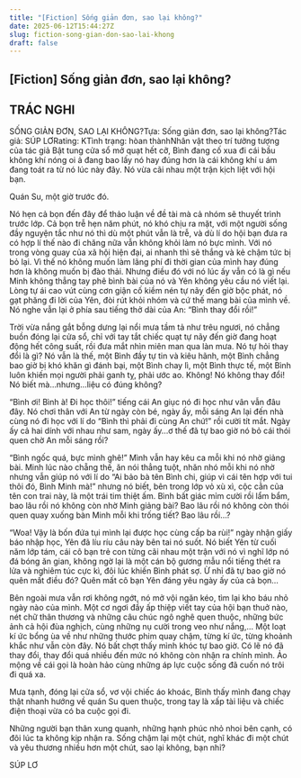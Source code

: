 ```yaml
---
title: "[Fiction] Sống giản đơn, sao lại không?"
date: 2025-06-12T15:44:27Z
slug: fiction-song-gian-don-sao-lai-khong
draft: false
---
```


## [Fiction] Sống giản đơn, sao lại không?

## TRÁC NGHI

SỐNG GIẢN ĐƠN, SAO LẠI KHÔNG?Tựa: Sống giản đơn, sao lại không?Tác giả: SÚP LƠRating: KTình trạng: hòan thànhNhân vật theo trí tưởng tượng của tác giả 
Bật tung cửa sổ mở quạt hết cỡ, Bình đang cố xua đi cái bầu không khí nóng oi ả đang bao lấy nó hay đúng hơn là cái không khí u ám đang toát ra từ nó lúc này đây. Nó vừa cãi nhau một trận kịch liệt với hội bạn.
 
 
 
Quán Su, một giờ trước đó.
 
 
 
Nó hẹn cả bọn đến đây để thảo luận về đề tài mà cả nhóm sẽ thuyết trình trước lớp. Cả bọn trễ hẹn năm phút, nó khó chịu ra mặt, với một người sống đầy nguyện tắc như nó thì dù một phút vẫn là trễ, và dù lí do hội bạn đưa ra có hợp lí thế nào đi chăng nữa vẫn không khỏi làm nó bực mình. Với nó trong vòng quay của xã hội hiện đại, ai nhanh thì sẽ thắng và kẻ chậm tức bị bỏ lại. Vì thế nó không muốn làm lãng phí đi thời gian của mình hay đúng hơn là không muốn bị đào thải. Nhưng điều đó với nó lúc ấy vẫn có là gì nếu Minh không thẳng tay phê bình bài của nó và Yên không yêu cầu nó viết lại. Lòng tự ái cao vút cùng cơn giận cố kiềm nén tự nãy đến giờ bộc phát, nó gạt phăng đi lời của Yên, đòi rút khỏi nhóm và cứ thế mang bài của mình về. Nó nghe vẫn lại ở phía sau tiếng thở dài của An: “Bình thay đổi rồi!”
 
 
 
Trời vừa nắng gắt bỗng dưng lại nổi mưa tầm tả như trêu ngươi, nó chẳng buồn đóng lại cửa sổ, chỉ với tay tắt chiếc quạt tự nãy đến giờ đang hoạt động hết công suất, rồi đưa mắt nhìn miên man qua làn mưa. Nó tự hỏi thay đổi là gì? Nó vẫn là thế, một Bình đầy tự tin và kiêu hãnh, một Bình chẳng bao giờ bị khó khăn gì đánh bại, một Bình chay lì, một Bình thực tế, một Bình luôn khiến mọi người phải ganh tỵ, phải ước ao. Không! Nó không thay đổi! Nó biết mà…nhưng…liệu có đúng không?
 
 
 
“Bình ơi! Bình à! Đi học thôi!” tiếng cái An giục nó đi học như vân vẫn đâu đây. Nó chơi thân với An từ ngày còn bé, ngày ấy, mỗi sáng An lại đến nhà cùng nó đi học với lí do “Bình thì phải đi cùng An chứ!” rồi cười tít mắt. Ngày ấy cả hai dính với nhau như sam, ngày ấy…ơ thế đã tự bao giờ nó bỏ cái thói quen chờ An mỗi sáng rồi?
 
 
 
“Bình ngốc quá, bực mình ghê!” Mình vẫn hay kêu ca mỗi khi nó nhờ giảng bài. Minh lúc nào chẵng thế, ăn nói thẳng tuột, nhăn nhó mỗi khi nó nhờ nhưng vẫn giúp nó với lí do “Ai bảo bà tên Bình chi, giúp vì cái tên hợp với tui thôi đó, Bình Minh mà!” nhưng nó biết, bên trong lớp vỏ xù xì, cộc cằn của tên con trai này, là một trái tim thiệt ấm. Bình bất giác mỉm cười rồi lẩm bẩm, bao lâu rồi nó không còn nhờ Minh giảng bài? Bao lâu rồi nó không còn thói quen quay xuống bàn Minh mỗi khi trống tiết? Bao lâu rồi…?
 
 
 
“Woa! Vậy là bốn đứa tụi mình lại được học cùng cấp ba rùi!” ngày nhận giấy báo nhập học, Yên đã líu ríu câu này bên tai nó suốt. Nó biết Yên từ cuối năm lớp tám, cái cô bạn trẻ con từng cãi nhau một trận với nó vì nghĩ lớp nó đá bóng ăn gian, không ngờ lại là một cán bộ gương mẫu nổi tiếng thét ra lửa và nghiêm túc cực kì, đôi lúc khiến Bình phát sợ. Ừ nhỉ đã tự bao giờ nó quên mất điều đó? Quên mất cô bạn Yên đáng yêu ngày ấy của cả bọn…
 
 
 
Bên ngoài mưa vẫn rơi không ngớt, nó mở vội ngăn kéo, tìm lại kho báu nhỏ ngày nào của mình. Một cơ ngơi đầy ấp thiệp viết tay của hội bạn thuở nào, nét chữ thân thương và những câu chúc ngô nghê quen thuộc, những bức ảnh cả hội đùa nghịch, cùng những nụ cười trong veo như nắng,… Một loạt kí ức bổng ùa về như những thước phim quay chậm, từng kí ức, từng khoảnh khắc như vẫn còn đây. Nó bất chợt thấy mình khóc tự bao giờ. Có lẽ nó đã thay đổi, thay đổi quá nhiều đến mức nó không còn nhận ra chính mình. Ảo mộng về cái gọi là hoàn hảo cùng những áp lực cuộc sống đã cuốn nó trôi đi quá xa.
 
 
 
Mưa tạnh, đóng lại cửa sổ, vơ vội chiếc áo khoác, Bình thấy mình đang chạy thật nhanh hướng về quán Su quen thuộc, trong tay là xấp tài liệu và chiếc điện thoại vừa có ba cuộc gọi đi.
 
 
 
Những người bạn thân xung quanh, những hạnh phúc nhỏ nhoi bên cạnh, có đôi lúc ta không kịp nhận ra. Sống chậm lại một chút, nghĩ khác đi một chút và yêu thương nhiều hơn một chút, sao lại không, bạn nhỉ?
 
 
SÚP LƠ
